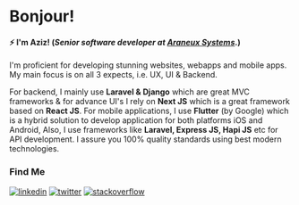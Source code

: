 # Bonjour!
#### ⚡ I'm **Aziz**! (*Senior software developer at [Araneux Systems](https://araneux.com)*.)

I'm proficient for developing stunning websites, webapps and mobile apps. My main focus is on all 3 expects, i.e. UX, UI & Backend.

For backend, I mainly use **Laravel & Django** which are great MVC frameworks & for advance UI's I rely on **Next JS** which is a great framework based on **React JS**. For mobile applications, I use **Flutter** (by Google) which is a hybrid solution to develop application for both platforms iOS and Android, Also, I use frameworks like **Laravel, Express JS, Hapi JS** etc for API development.
I assure you 100% quality standards using best modern technologies.

### Find Me
[![linkedin](https://img.shields.io/badge/linkedin-0A66C2?style=for-the-badge&logo=linkedin&logoColor=white)](https://in.linkedin.com/in/azizk49)
[![twitter](https://img.shields.io/badge/twitter-1DA1F2?style=for-the-badge&logo=twitter&logoColor=white)](https://twitter.com/a_tinypixel)
[![stackoverflow](https://img.shields.io/badge/stackoverflow-f48024?style=for-the-badge&logo=stackoverflow&logoColor=white)](https://stackoverflow.com/users/4056660/aziz-kaukawala)
